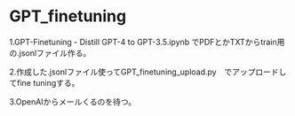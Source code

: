 # GPT_finetuning

1.GPT-Finetuning - Distill GPT-4 to GPT-3.5.ipynb でPDFとかTXTからtrain用の.jsonlファイル作る。　

2.作成した.jsonlファイル使ってGPT_finetuning_upload.py　でアップロードしてfine tuningする。

3.OpenAIからメールくるのを待つ。

